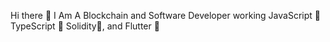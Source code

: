 Hi there 👋
I Am A Blockchain and Software Developer working JavaScript 💛 TypeScript 💜 Solidity🖤, and Flutter 💙


